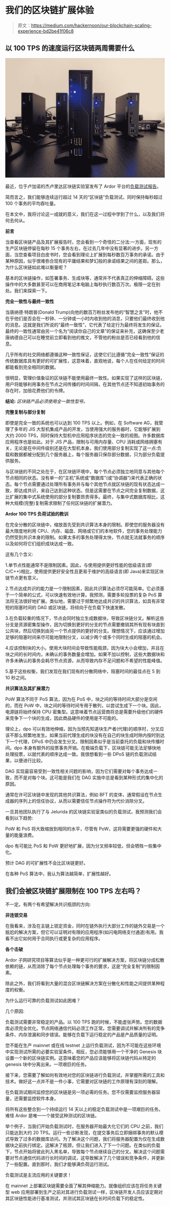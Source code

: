 # 我们的区块链扩展体验

> 原文：<https://medium.com/hackernoon/our-blockchain-scaling-experience-bd2be41f06c8>

## 以 100 TPS 的速度运行区块链两周需要什么

![](img/b0cfc4e5386aa8b43e61aa3cb2821c41.png)

最近，位于卢加诺的杰卢里达区块链实验室发布了 Ardor 平台的[负载测试报告](https://www.jelurida.com/ardor-loadtest-report)。

简而言之，我们能够连续运行超过 14 天的“区块链”负载测试，同时保持每秒超过 100 个事务的平均吞吐量。

在本文中，我将讨论这一成就的意义，我们在这一过程中学到了什么，以及我们将何去何从。

**前言**

当查看区块链产品及其扩展报告时，您会看到一个奇怪的二分法:一方面，现有的生产区块链停留在每秒 15 个事务左右，在过去几年中没有显著的进步。另一方面，当您查看项目白皮书时，您会看到理论上扩展到每秒数百万事务的承诺。由于某种原因，似乎很难弥合现有的平庸结果和梦幻般的承诺结果之间的差距。那么，为什么区块链如此难以衡量呢？

基本的区块链操作，如签署事务、生成块等，通常并不代表真正的伸缩障碍。这些操作中的大多数甚至可以在商用笔记本电脑上每秒执行数百万次。极限一定在别处。我们来探索一下。

**完全一致性与最终一致性**

当唐纳德·特朗普(Donald Trump)向他的数百万粉丝发布他的“智慧之言”时，他不在乎他们是否会在一秒钟、一分钟或一小时内收到他的消息，只要他们最终收到他的消息。这就是我们所说的“最终一致性”，它代表了给定行为最终将发生的保证。最终的一致性通常由另一个名为“阅读你自己的文章”的保证来补充，这确保至少老唐纳德自己可以在睡觉前立即看到他的推文，不管他的粉丝是否已经看到他的信息。

几乎所有的社交网络都遵循这种一致性保证，这使它们比遵循“完全一致性”保证的传统数据库具有更好的可扩展性，这意味着，直观地说，每个人在任何给定的时间都能看到完全相同的数据。

很明显，管理价值象征的区块链不能使用最终一致性。如果实现了这样的区块链，用户将能够利用事务在节点之间传播的时间间隔，在其他节点还不知道初始事务的存在时，加倍花费他们的令牌。

**结论:** *区块链产品必须使用全一致性型号。*

**完整复制与部分复制**

即使是完全一致的系统也可以达到 100 TPS 以上。例如，在 Software AG，我管理了多年的 JIS 大型机集成产品的开发，当使用强大的服务器时，它能够扩展到大约 2000 TPS，同时保持大型机中应用程序状态的完全一致的视图。许多数据库应用程序也是如此。对于 JIS 产品，限制与可用内存量、CPU 消耗或网络拥塞有关，无论是在中间件级别还是在大型机本身。我们使用部分复制实现了这一点:负载和数据都被分配到几个服务器上，每个服务器只保存部分数据，只为部分负载提供服务。

与区块链的不同之处在于，在区块链环境中，每个节点必须独立地同意与其他每个节点相同的状态。没有单一的“主机”系统或“数据库”(或“协调器”)来代表正确的状态。每个节点需要通过处理所有事务并与每个其他节点就区块链的现有状态达成一致，即达成共识，来自己达到这种状态。但是这需要在节点之间完全复制数据，这比扩展的集中式系统使用的部分复制要昂贵得多。最终，与集中式数据库相比，这种大规模(完整)复制需求限制了任何区块链的扩展潜力。

**Ardor 100 TPS 负荷试验的教训**

在完全分散的区块链中，缩放首先受到共识算法本身的限制。即使您的服务器没有最大限度地利用 CPU、内存、磁盘、网络或它们的本地软件，您的事务处理能力仍然受到共识本身的限制。如果太多的事务处理得太快，节点就无法就事务的顺序以及如何将它们组织成块达成一致。

这有几个含义:

1.单节点性能通常不是限制因素。因此，与使用提供更好性能的低级语言(即 C/C++)相比，使用提供更好安全性且更易于维护的高级语言(即 Java)来实现区块链节点更有意义。

2.节点达成共识的能力是一个限制因素，因此共识算法必须尽可能简单。它必须基于一个简单的公式，可以快速有效地计算。我预测，需要多轮投票的复杂 PoS 算法将无法很好地扩展。类似地，需要过于频繁地达成共识的共识算法，如具有非常短的阻塞时间的 DAG 或区块链，将倾向于在负载下快速发散。

3.在负载较重的情况下，节点会同时独立生成数据块，导致区块链分叉。解析这些分支是资源密集型操作，因为切换到更好的分支的节点需要撤销其所有现有块直到公共块，然后切换到由另一个节点提供的更好的分支。理想情况下，应该通过增加足够的阻塞时间来尽可能地限制分叉，以减少两个或多个同时生成的阻塞的机会。

4.应该控制块的大小。使用大块时间会导致性能瓶颈，因为块大小会增加，并且在块之间的长时间内，未确认的事务数量会增加。如果不加以控制，这些大数据块和许多未确认的事务会耗尽节点资源，从而导致内存不足问题和不希望的性能峰值。

5.基于这些权衡，我们发现在我们现有的分散网络中，阻塞时间的最佳点在 5 到 10 秒之间。

**共识算法及其扩展潜力**

PoW 算法不同于 PoS 算法，因为在 PoS 中，块之间的等待时间大部分是空闲的，而在 PoW 中，块之间的等待时间专用于散列，以尝试生成下一个块。因此，电源链将始终保持 CPU 密集型。这意味着节点运营商将总是需要升级他们的硬件来竞争下一个块的生成，因此商品硬件的使用是不可能的。

理论上，dpo 可以有效地伸缩，因为当预先知道块生产者(代理)的顺序时，分叉应该不那么频繁地发生。如果当前代理生成的块没有在自己的块生成时隙内按时到达下一个代理，DPoS 中仍会发生分叉。限制因素似乎是当前委托的负载和块传播时间。dpo 本身有额外的投票事务开销。在极端负载下，区块链可能无法足够快地处理投票，以就代表的顺序达成一致。我很想看到一些 DPoS 链的负载测试结果，以便进行比较。

DAG 实现最容易受到一致性相关问题的影响，因为它们需要对每个事务达成一致，而不是对每个块。这可能是我们在 DAG 实施中总是看到某种形式的集中化的原因。

通常在许可区块链中发现的其他共识算法，例如 BFT 的变体，通常假设在节点生成器的序列上的信任协议，从而以需要信任节点操作符为代价消除分叉。

一旦其他团队执行了与 Jelurida 的区块链实验室类似的负载测试，我预测我们会看到以下趋势:

PoW 和 PoS 将大致缩放到相同的水平，尽管有 PoW，这将需要更强的硬件和大量的能量浪费。

dpo 有可能比 PoS 和 PoW 更好地扩展，因为分叉频率较低，但会牺牲一些集中化。

预计 DAG 的可扩展性不会比区块链更好。

在各种 PoS 算法中，我认为算法越简单，扩展性越好。

## **我们会被区块链扩展限制在 100 TPS 左右吗？**

不一定。有两个有希望解决共识瓶颈的方向:

**非连锁交易**

在我看来，涉及在主链上锁定资金，同时在链外执行大部分工作的链外交易是一个尴尬的解决方案，但它可以证明对有限的应用程序(如闪电网络支付通道)有用。我看不出它如何用于合同执行或更复杂的应用程序。

**各个击破**

Ardor 子网研究项目等算法似乎是一种更可行的扩展解决方案，将区块链分成松散依赖的链，从而消除了每个节点处理每个事务的要求，这是“完全复制”的限制因素。

除此之外，我们将看到大量的混合区块链解决方案在分散化和性能之间提供某种程度的权衡。

为什么运行可靠的负载测试如此困难？

几个原因:

负载测试需要非常稳定的产品。以 100 TPS 跑的时候，不能虚张声势。您的数据库必须完全优化。节点网络通信代码必须工作正常。您需要调试并解决所有的竞争条件、内存泄漏和同步错误。能够在负载下运行稳定的产品是产品质量的证明。

您不能在生产 mainnet 或在线 testnet 上运行负载测试，因为不可能在这些环境中实现测试所需的必要实验室条件。相反，您必须能够用一个干净的 Genesis 块设置一个新的区块链实例。这意味着您的产品应该能够将区块链代码从特定的 genesis 块中分离出来。一项艰巨的任务。

接下来，您需要了解如何有效地对您的区块链进行负载测试，并掌握所需的工具和技术。做好这一点并不是一件小事，它需要对区块链的工作原理有深刻的理解。

在负载测试期间监控您的区块链是另一项必需的任务。您不仅需要监控服务器容量，还需要监控软件本身。

将所有这些整合到一个持续运行 14 天以上的稳定负载测试中是一项艰巨的任务。难怪 Ardor 是唯一一个接受这种测试的区块链。

举个例子，当我们开始负载测试时，在服务器开始最大化它们的 CPU 之前，我们只能达到大约 20 TPS。运行一些诊断发现，在提交事务后立即捆绑事务的默认模式导致了过多的数据库访问。为了解决这个问题，我们将服务器配置为仅在生成数据块之前执行绑定。这解决了瓶颈，但让我们进入了下一个问题。在类似的负载下，节点开始将彼此列入黑名单，导致每个节点继续自己的分叉。解决这个问题需要对节点通信代码进行长时间的调试，这导致解决了几个错误和竞争条件，并更新了一些配置。直到那时，我们才能够满负荷运行测试。

负载测试是主流应用的关键要求！

在 mainnet 上部署区块链需要全面了解其伸缩能力。就像组织应该在将任务关键型 web 应用部署到生产之前对其进行负载测试一样，区块链开发人员应该定期对其区块链性能进行基准测试，并测试其区块链在长时间负载下的稳定性。